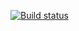 [![Build status](https://ci.appveyor.com/api/projects/status/vfp9ocqnpy6t23iq/branch/main?svg=true)](https://ci.appveyor.com/project/Pavel17489/apici/branch/main)